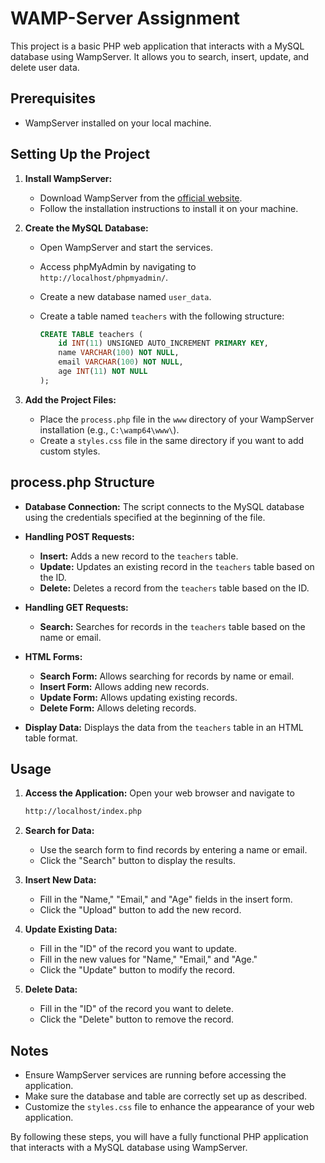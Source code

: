 # WAMP-Server Assignment

This project is a basic PHP web application that interacts with a MySQL database using WampServer. It allows you to search, insert, update, and delete user data.

## Prerequisites

- WampServer installed on your local machine.

## Setting Up the Project

1. **Install WampServer:**
   - Download WampServer from the [official website](http://www.wampserver.com/).
   - Follow the installation instructions to install it on your machine.

2. **Create the MySQL Database:**
   - Open WampServer and start the services.
   - Access phpMyAdmin by navigating to `http://localhost/phpmyadmin/`.
   - Create a new database named `user_data`.
   - Create a table named `teachers` with the following structure:

     ```sql
     CREATE TABLE teachers (
         id INT(11) UNSIGNED AUTO_INCREMENT PRIMARY KEY,
         name VARCHAR(100) NOT NULL,
         email VARCHAR(100) NOT NULL,
         age INT(11) NOT NULL
     );
     ```

3. **Add the Project Files:**
   - Place the `process.php` file in the `www` directory of your WampServer installation (e.g., `C:\wamp64\www\`).
   - Create a `styles.css` file in the same directory if you want to add custom styles.

## process.php Structure

- **Database Connection:**
  The script connects to the MySQL database using the credentials specified at the beginning of the file.

- **Handling POST Requests:**
  - **Insert:** Adds a new record to the `teachers` table.
  - **Update:** Updates an existing record in the `teachers` table based on the ID.
  - **Delete:** Deletes a record from the `teachers` table based on the ID.

- **Handling GET Requests:**
  - **Search:** Searches for records in the `teachers` table based on the name or email.

- **HTML Forms:**
  - **Search Form:** Allows searching for records by name or email.
  - **Insert Form:** Allows adding new records.
  - **Update Form:** Allows updating existing records.
  - **Delete Form:** Allows deleting records.

- **Display Data:**
  Displays the data from the `teachers` table in an HTML table format.

## Usage

1. **Access the Application:**
   Open your web browser and navigate to 
   ```bash
   http://localhost/index.php
   ```

2. **Search for Data:**
   - Use the search form to find records by entering a name or email.
   - Click the "Search" button to display the results.

3. **Insert New Data:**
   - Fill in the "Name," "Email," and "Age" fields in the insert form.
   - Click the "Upload" button to add the new record.

4. **Update Existing Data:**
   - Fill in the "ID" of the record you want to update.
   - Fill in the new values for "Name," "Email," and "Age."
   - Click the "Update" button to modify the record.

5. **Delete Data:**
   - Fill in the "ID" of the record you want to delete.
   - Click the "Delete" button to remove the record.

## Notes

- Ensure WampServer services are running before accessing the application.
- Make sure the database and table are correctly set up as described.
- Customize the `styles.css` file to enhance the appearance of your web application.

By following these steps, you will have a fully functional PHP application that interacts with a MySQL database using WampServer.